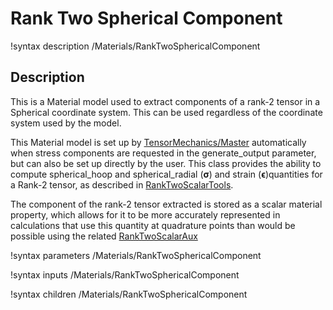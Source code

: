 # Rank Two Spherical Component

!syntax description /Materials/RankTwoSphericalComponent

## Description

This is a Material model used to extract components of a rank-2 tensor in a
Spherical coordinate system. This can be used regardless of the coordinate
system used by the model.

This Material model is set up by
[TensorMechanics/Master](/Modules/TensorMechanics/Master/index.md) automatically
when stress components are requested in the generate_output parameter, but can
also be set up directly by the user.  This class provides the ability to compute
spherical_hoop and spherical_radial ($\boldsymbol{\sigma}$) and strain
($\boldsymbol{\epsilon}$)quantities for a Rank-2 tensor, as described in
[RankTwoScalarTools](RankTwoScalarTools.md).  

The component of the rank-2 tensor extracted is stored as a scalar material
property, which allows for it to be more accurately represented in calculations
that use this quantity at quadrature points than would be possible using the
related [RankTwoScalarAux](RankTwoScalarAux.md)

!syntax parameters /Materials/RankTwoSphericalComponent

!syntax inputs /Materials/RankTwoSphericalComponent

!syntax children /Materials/RankTwoSphericalComponent
